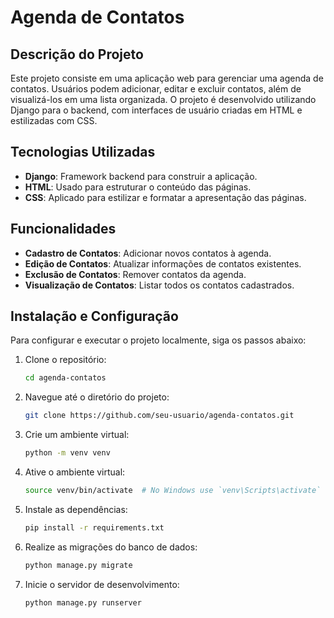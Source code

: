# Agenda de Contatos

## Descrição do Projeto
Este projeto consiste em uma aplicação web para gerenciar uma agenda de contatos. Usuários podem adicionar, editar e excluir contatos, além de visualizá-los em uma lista organizada. O projeto é desenvolvido utilizando Django para o backend, com interfaces de usuário criadas em HTML e estilizadas com CSS.

## Tecnologias Utilizadas
- **Django**: Framework backend para construir a aplicação.
- **HTML**: Usado para estruturar o conteúdo das páginas.
- **CSS**: Aplicado para estilizar e formatar a apresentação das páginas.

## Funcionalidades
- **Cadastro de Contatos**: Adicionar novos contatos à agenda.
- **Edição de Contatos**: Atualizar informações de contatos existentes.
- **Exclusão de Contatos**: Remover contatos da agenda.
- **Visualização de Contatos**: Listar todos os contatos cadastrados.

## Instalação e Configuração
Para configurar e executar o projeto localmente, siga os passos abaixo:

1. Clone o repositório:
   ```bash
   cd agenda-contatos

2. Navegue até o diretório do projeto:
   ```bash
   git clone https://github.com/seu-usuario/agenda-contatos.git
   
3. Crie um ambiente virtual:
   ```bash
   python -m venv venv
   
4. Ative o ambiente virtual:
   ```bash
   source venv/bin/activate  # No Windows use `venv\Scripts\activate`

5. Instale as dependências:
   ```bash
   pip install -r requirements.txt

6. Realize as migrações do banco de dados:
   ```bash
   python manage.py migrate

7. Inicie o servidor de desenvolvimento:
   ```bash
   python manage.py runserver



